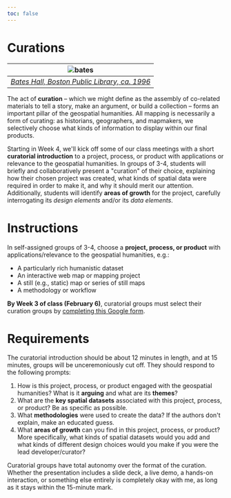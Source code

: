 ```yaml
---
toc: false
---
```


# Curations

| ![bates](https://iiif.digitalcommonwealth.org/iiif/2/commonwealth:8623mm05h/149,1072,5548,2277/1200,/0/default.jpg) |
| :----------------------------------------------------------------------------------------------------------------: |
| *[Bates Hall, Boston Public Library, ca. 1996](https://www.digitalcommonwealth.org/search/commonwealth:w6636v74b)* |

The act of **curation** – which we might define as the assembly of co-related materials to tell a story, make an argument, or build a collection – forms an important pillar of the geospatial humanities. All mapping is necessarily a form of curating: as historians, geographers, and mapmakers, we selectively choose what kinds of information to display within our final products.

Starting in Week 4, we'll kick off some of our class meetings with a short **curatorial introduction** to a project, process, or product with applications or relevance to the geospatial humanities. In groups of 3-4, students will briefly and collaboratively present a "curation" of their choice, explaining how their chosen project was created, what kinds of spatial data were required in order to make it, and why it should merit our attention. Additionally, students will identify **areas of growth** for the project, carefully interrogating its *design elements* and/or its *data elements*.

# Instructions

In self-assigned groups of 3-4, choose a **project, process, or product** with applications/relevance to the geospatial humanities, e.g.:

* A particularly rich humanistic dataset
* An interactive web map or mapping project
* A still (e.g., static) map or series of still maps
* A methodology or workflow

**By Week 3 of class (February 6)**, curatorial groups must select their curation groups by [completing this Google form](https://forms.gle/NoXaqab6mZrR31ig6).

# Requirements

The curatorial introduction should be about 12 minutes in length, and at 15 minutes, groups will be unceremoniously cut off. They should respond to the following prompts:

1. How is this project, process, or product engaged with the geospatial humanities? What is it **arguing** and what are its **themes**?
2. What are the **key spatial datasets** associated with this project, process, or product? Be as specific as possible.
3. What **methodologies** were used to create the data? If the authors don't explain, make an educated guess.
4. What **areas of growth** can you find in this project, process, or product? More specifically, what kinds of spatial datasets would you add and what kinds of different design choices would you make if you were the lead developer/curator?

Curatorial groups have total autonomy over the format of the curation. Whether the presentation includes a slide deck, a live demo, a hands-on interaction, or something else entirely is completely okay with me, as long as it stays within the 15-minute mark.